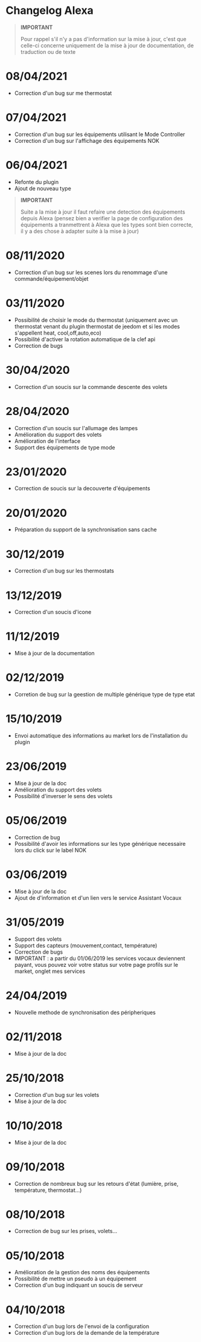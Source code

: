 # Changelog Alexa

>**IMPORTANT**
>
>Pour rappel s'il n'y a pas d'information sur la mise à jour, c'est que celle-ci concerne uniquement de la mise à jour de documentation, de traduction ou de texte

# 08/04/2021

- Correction d'un bug sur me thermostat

# 07/04/2021

- Correction d'un bug sur les équipements utilisant le Mode Controller 
- Correction d'un bug sur l'affichage des équipements NOK

# 06/04/2021

- Refonte du plugin
- Ajout de nouveau type

>**IMPORTANT**
>
>Suite a la mise à jour il faut refaire une detection des équipements depuis Alexa (pensez bien a verifier la page de configuration des équipements a tranmettrent à Alexa que les types sont bien correcte, il y a des chose à adapter suite à la mise à jour)


# 08/11/2020

- Correction d'un bug sur les scenes lors du renommage d'une commande/équipement/objet

# 03/11/2020

- Possibilité de choisir le mode du thermostat (uniquement avec un thermostat venant du plugin thermostat de jeedom et si les modes s'appellent heat, cool,off,auto,eco)
- Possibilité d'activer la rotation automatique de la clef api
- Correction de bugs

# 30/04/2020

- Correction d'un soucis sur la commande descente des volets

# 28/04/2020

- Correction d'un soucis sur l'allumage des lampes
- Amélioration du support des volets
- Amélioration de l'interface
- Support des équipements de type mode

# 23/01/2020

- Correction de soucis sur la decouverte d'équipements

# 20/01/2020

- Préparation du support de la synchronisation sans cache

# 30/12/2019

- Correction d'un bug sur les thermostats

# 13/12/2019

- Correction d'un soucis d'icone

# 11/12/2019

- Mise à jour de la documentation

# 02/12/2019

- Corretion de bug sur la geestion de multiple générique type de type etat

# 15/10/2019

- Envoi automatique des informations au market lors de l'installation du plugin

# 23/06/2019

- Mise à jour de la doc
- Amélioration du support des volets
- Possibilité d'inverser le sens des volets

# 05/06/2019

- Correction de bug
- Possibilité d'avoir les informations sur les type générique necessaire lors du click sur le label NOK

# 03/06/2019

- Mise à jour de la doc
- Ajout de d'information et d'un lien vers le service Assistant Vocaux

# 31/05/2019

- Support des volets
- Support des capteurs (mouvement,contact, température)
- Correction de bugs
- IMPORTANT : a partir du 01/06/2019 les services vocaux deviennent payant, vous pouvez voir votre status sur votre page profils sur le market, onglet mes services

# 24/04/2019

- Nouvelle methode de synchronisation des péripheriques

# 02/11/2018

- Mise à jour de la doc

# 25/10/2018

- Correction d'un bug sur les volets
- Mise à jour de la doc

# 10/10/2018

- Mise à jour de la doc

# 09/10/2018

- Correction de nombreux bug sur les retours d'état (lumière, prise, température, thermostat...)

# 08/10/2018

- Correction de bug sur les prises, volets...

# 05/10/2018

- Amélioration de la gestion des noms des équipements
- Possibilité de mettre un pseudo à un équipement
- Correction d'un bug indiquant un soucis de serveur

# 04/10/2018

- Correction d'un bug lors de l'envoi de la configuration
- Correction d'un bug lors de la demande de la température
